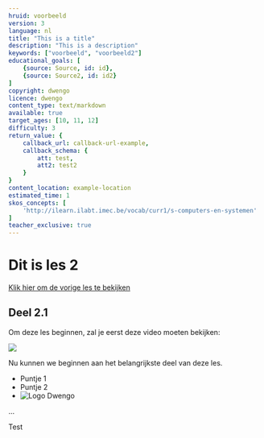 ```yaml
---
hruid: voorbeeld
version: 3
language: nl
title: "This is a title"
description: "This is a description"
keywords: ["voorbeeld", "voorbeeld2"]
educational_goals: [
    {source: Source, id: id}, 
    {source: Source2, id: id2}
]
copyright: dwengo
licence: dwengo
content_type: text/markdown
available: true
target_ages: [10, 11, 12]
difficulty: 3
return_value: {
    callback_url: callback-url-example,
    callback_schema: {
        att: test,
        att2: test2
    }
}
content_location: example-location
estimated_time: 1
skos_concepts: [
    'http://ilearn.ilabt.imec.be/vocab/curr1/s-computers-en-systemen'
]
teacher_exclusive: true
---
```


# Dit is les 2
[Klik hier om de vorige les te bekijken](@learning-object/6103f47abdc32e7f4c6f4838 "Les 1")

## Deel 2.1

Om deze les beginnen, zal je eerst deze video moeten bekijken:

![](@youtube/https://www.youtube.com/embed/dQw4w9WgXcQ)

Nu kunnen we beginnen aan het belangrijkste deel van deze les.

- Puntje 1
- Puntje 2
- ![Logo Dwengo](logo-dwengo.png "Dit is het logo van dwengo")

...

Test
